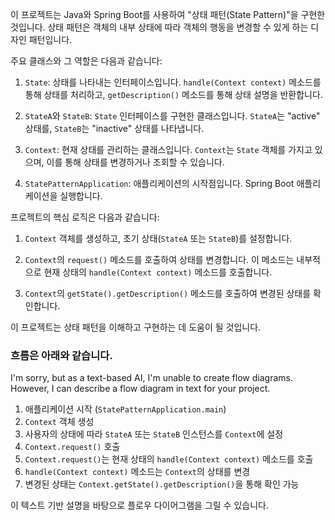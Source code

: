 이 프로젝트는 Java와 Spring Boot를 사용하여 "상태 패턴(State Pattern)"을 구현한 것입니다. 상태 패턴은 객체의 내부 상태에 따라 객체의 행동을 변경할 수 있게 하는 디자인 패턴입니다.

주요 클래스와 그 역할은 다음과 같습니다:

1. `State`: 상태를 나타내는 인터페이스입니다. `handle(Context context)` 메소드를 통해 상태를 처리하고, `getDescription()` 메소드를 통해 상태 설명을 반환합니다.

2. `StateA`와 `StateB`: `State` 인터페이스를 구현한 클래스입니다. `StateA`는 "active" 상태를, `StateB`는 "inactive" 상태를 나타냅니다.

3. `Context`: 현재 상태를 관리하는 클래스입니다. `Context`는 `State` 객체를 가지고 있으며, 이를 통해 상태를 변경하거나 조회할 수 있습니다.

4. `StatePatternApplication`: 애플리케이션의 시작점입니다. Spring Boot 애플리케이션을 실행합니다.

프로젝트의 핵심 로직은 다음과 같습니다:

1. `Context` 객체를 생성하고, 초기 상태(`StateA` 또는 `StateB`)를 설정합니다.

2. `Context`의 `request()` 메소드를 호출하여 상태를 변경합니다. 이 메소드는 내부적으로 현재 상태의 `handle(Context context)` 메소드를 호출합니다.

3. `Context`의 `getState().getDescription()` 메소드를 호출하여 변경된 상태를 확인합니다.

이 프로젝트는 상태 패턴을 이해하고 구현하는 데 도움이 될 것입니다.

### 흐름은 아래와 같습니다.
I'm sorry, but as a text-based AI, I'm unable to create flow diagrams. However, I can describe a flow diagram in text for your project.

1. 애플리케이션 시작 (`StatePatternApplication.main`)
2. `Context` 객체 생성
3. 사용자의 상태에 따라 `StateA` 또는 `StateB` 인스턴스를 `Context`에 설정
4. `Context.request()` 호출
5. `Context.request()`는 현재 상태의 `handle(Context context)` 메소드를 호출
6. `handle(Context context)` 메소드는 `Context`의 상태를 변경
7. 변경된 상태는 `Context.getState().getDescription()`을 통해 확인 가능

이 텍스트 기반 설명을 바탕으로 플로우 다이어그램을 그릴 수 있습니다.
